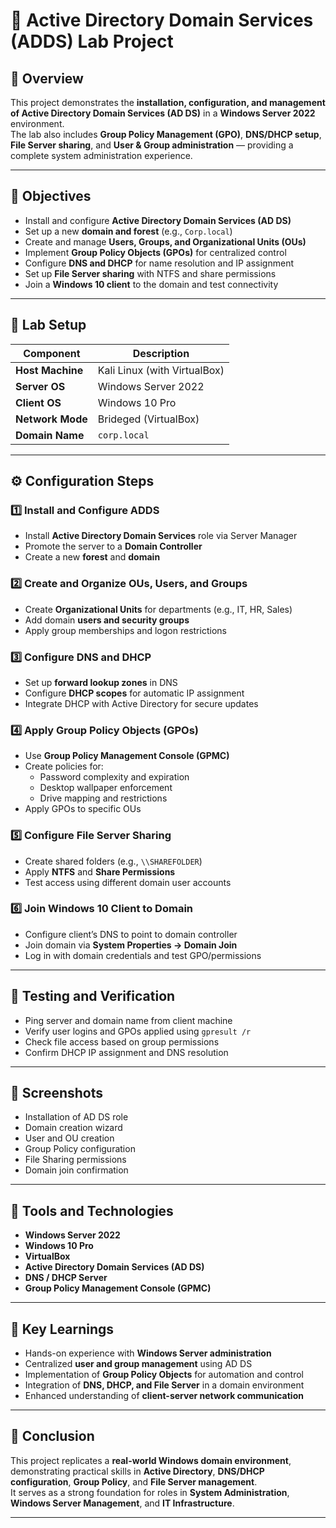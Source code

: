 # 🧾 Active Directory Domain Services (ADDS) Lab Project

## 📘 Overview

This project demonstrates the **installation, configuration, and management of Active Directory Domain Services (AD DS)** in a **Windows Server 2022** environment.  
The lab also includes **Group Policy Management (GPO)**, **DNS/DHCP setup**, **File Server sharing**, and **User & Group administration** — providing a complete system administration experience.

---

## 🎯 Objectives

- Install and configure **Active Directory Domain Services (AD DS)**  
- Set up a new **domain and forest** (e.g., `Corp.local`)  
- Create and manage **Users, Groups, and Organizational Units (OUs)**  
- Implement **Group Policy Objects (GPOs)** for centralized control  
- Configure **DNS and DHCP** for name resolution and IP assignment  
- Set up **File Server sharing** with NTFS and share permissions  
- Join a **Windows 10 client** to the domain and test connectivity  

---

## 🧱 Lab Setup

| Component | Description |
|------------|--------------|
| **Host Machine** | Kali Linux (with VirtualBox) |
| **Server OS** | Windows Server 2022 |
| **Client OS** | Windows 10 Pro |
| **Network Mode** | Brideged  (VirtualBox) |
| **Domain Name** | `corp.local` |

---

## ⚙️ Configuration Steps

### 1️⃣ Install and Configure ADDS
- Install **Active Directory Domain Services** role via Server Manager  
- Promote the server to a **Domain Controller**  
- Create a new **forest** and **domain**  

### 2️⃣ Create and Organize OUs, Users, and Groups
- Create **Organizational Units** for departments (e.g., IT, HR, Sales)  
- Add domain **users and security groups**  
- Apply group memberships and logon restrictions  

### 3️⃣ Configure DNS and DHCP
- Set up **forward lookup zones** in DNS  
- Configure **DHCP scopes** for automatic IP assignment  
- Integrate DHCP with Active Directory for secure updates  

### 4️⃣ Apply Group Policy Objects (GPOs)
- Use **Group Policy Management Console (GPMC)**  
- Create policies for:  
  - Password complexity and expiration  
  - Desktop wallpaper enforcement  
  - Drive mapping and restrictions  
- Apply GPOs to specific OUs  

### 5️⃣ Configure File Server Sharing
- Create shared folders (e.g., `\\SHAREFOLDER`)  
- Apply **NTFS** and **Share Permissions**  
- Test access using different domain user accounts  

### 6️⃣ Join Windows 10 Client to Domain
- Configure client’s DNS to point to domain controller  
- Join domain via **System Properties → Domain Join**  
- Log in with domain credentials and test GPO/permissions  

---

## 🧪 Testing and Verification

- Ping server and domain name from client machine  
- Verify user logins and GPOs applied using `gpresult /r`  
- Check file access based on group permissions  
- Confirm DHCP IP assignment and DNS resolution  

---

## 📸 Screenshots

- Installation of AD DS role  
- Domain creation wizard  
- User and OU creation  
- Group Policy configuration  
- File Sharing permissions  
- Domain join confirmation  

---

## 🧰 Tools and Technologies

- **Windows Server 2022**  
- **Windows 10 Pro**  
- **VirtualBox**  
- **Active Directory Domain Services (AD DS)**  
- **DNS / DHCP Server**  
- **Group Policy Management Console (GPMC)**  

---

## 🧠 Key Learnings

- Hands-on experience with **Windows Server administration**  
- Centralized **user and group management** using AD DS  
- Implementation of **Group Policy Objects** for automation and control  
- Integration of **DNS, DHCP, and File Server** in a domain environment  
- Enhanced understanding of **client-server network communication**

---

## 🏁 Conclusion

This project replicates a **real-world Windows domain environment**, demonstrating practical skills in **Active Directory**, **DNS/DHCP configuration**, **Group Policy**, and **File Server management**.  
It serves as a strong foundation for roles in **System Administration**, **Windows Server Management**, and **IT Infrastructure**.

---
